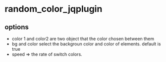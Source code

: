 # random_color_jqplugin

## options 
* color 1 and color2 are two object that the color chosen between them
* bg and color select the backgroun color and color of elements. default is true
* speed => the rate of switch colors.

